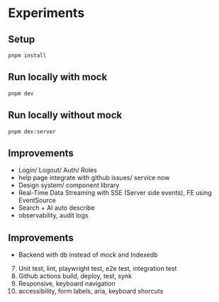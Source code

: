 # Experiments

## Setup

```
pnpm install
```

## Run locally with mock

```
pnpm dev
```

## Run locally without mock

```
pnpm dev:server
```

## Improvements

- Login/ Logout/ Auth/ Roles
- help page integrate with github issues/ service now
- Design system/ component library
- Real-Time Data Streaming with SSE (Server side events), FE using EventSource
- Search + AI auto describe
- observability, audit logs

## Improvements

- Backend with db instead of mock and Indexedb

7. Unit test, lint, playwright test, e2e test, integration test
8. Github actions build, deploy, test, synk
9. Responsive, keyboard navigation
10. accessibility, form labels, aria, keyboard shorcuts
